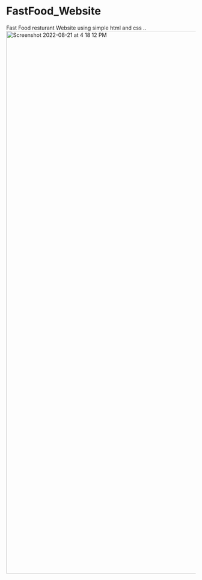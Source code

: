 # FastFood_Website
Fast Food resturant Website using simple html and css ..
<img width="1440" alt="Screenshot 2022-08-21 at 4 18 12 PM" src="https://user-images.githubusercontent.com/95617382/185788471-6ac66be6-2730-4cb9-964f-65a85db7a9ec.png">
